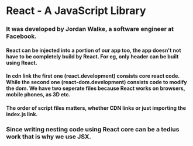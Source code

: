 # React - A JavaScript Library 

### It was developed by Jordan Walke, a software engineer at Facebook.

#### React can be injected into a portion of our app too, the app doesn't not have to be completely build by React. For eg, only header can be built using React.

#### In cdn link the first one (react.development) consists core react code. While the second one (react-dom.development) consists code to modify the dom. We have two seperate files because React works on browsers, mobile phones, as 3D etc.

#### The order of script files matters, whether CDN links or just importing the index.js link.

### Since writing nesting code using React core can be a tedius work that is why we use JSX.

